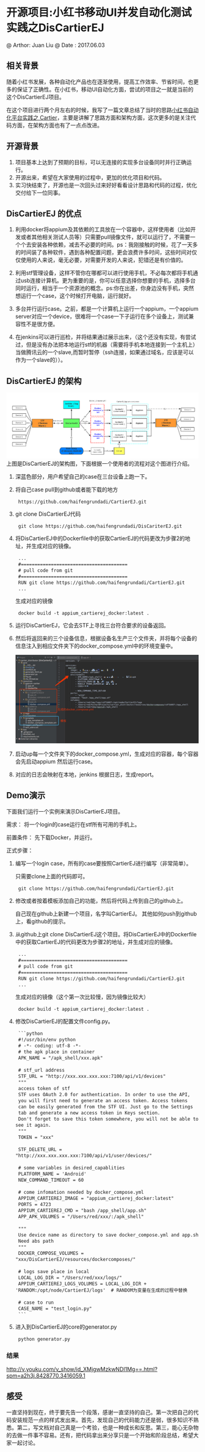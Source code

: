 # 开源项目:小红书移动UI并发自动化测试实践之DisCartierEJ

@ Arthor: Juan Liu 
@ Date : 2017.06.03

## 相关背景

随着小红书发展，各种自动化产品也在逐渐使用，提高工作效率、节省时间，也更多的保证了正确性。在小红书，移动UI自动化方面，尝试的项目之一就是当前的这个DisCartierEJ项目。

在这个项目进行两个月左右的时候，我写了一篇文章总结了当时的思路[小红书自动化平台实践之 Cartier](https://testerhome.com/topics/7801)，主要是讲解了思路方面和架构方面，这次更多的是关注代码方面，在架构方面也有了一点点改进。

## 开源背景
1. 项目基本上达到了预期的目标，可以无连接的实现多台设备同时并行正确运行。
2. 开源出来，希望在大家使用的过程中，更加的优化项目和代码。
3. 实习快结束了，开源也是一次回头过来好好看看设计思路和代码的过程，优化交付给下一位同事。

## DisCartierEJ 的优点

1. 利用docker将appium及其依赖的工具放在一个容器中，这样使用者（比如开发或者其他相关测试人员等）只需要pull镜像文件，就可以运行了，不需要一个个去安装各种依赖，减去不必要的时间。ps：我刚接触的时候，花了一天多的时间装了各种软件，遇到各种配置问题，更会浪费许多时间，这些时间对仅仅使用的人来说，毫无必要，对需要开发的人来说，犯错还是有价值的。

2. 利用stf管理设备，这样不管你在哪都可以进行使用手机，不必每次都将手机通过usb连接计算机。更为重要的是，你可以任意选择你想要的手机，选择多台同时运行，相当于一个资源池的概念。ps:你在出差，你身边没有手机，突然想运行一个case，这个时候打开电脑，运行就好。

3. 多台并行运行case。之前，都是一个计算机上运行一个appium，一个appium server对应一个device，很难将一个case一下子运行在多个设备上，测试兼容性不是很方便。

4. 在jenkins可以进行巡检，并将结果通过展示出来，（这个还没有实现，有尝试过，但是没有办法把本地运行stf的机器（需要将手机本地连接到一个主机上）当做腾讯云的一个slave,而暂时暂停（ssh连接，如果通过域名，应该是可以作为一个slave的））。

## DisCartierEJ 的架构
<img src="pics_resources/DisCartierEJ.png"></img>
上图是DisCartierEJ的架构图，下面根据一个使用者的流程对这个图进行介绍。

1. 深蓝色部分，用户希望自己的case在三台设备上跑一下。
2. 将自己case pull到github或者能下载的地方

		https://github.com/haifengrundadi/CartierEJ.git
3. git clone DisCartierEJ代码
	
		git clone https://github.com/haifengrundadi/DisCariterEJ.git
4. 将DisCartierEJ中的Dockerfile中的获取CartierEJ的代码更改为步骤2的地址，并生成对应的镜像。
		
		...
		#=======================================
		# pull code from git
		#=======================================
		RUN git clone https://github.com/haifengrundadi/CartierEJ.git
		...
		
	生成对应的镜像
		
		docker build -t appium_cartierej_docker:latest .

5. 运行DisCartierEJ，它会去STF上寻找三台符合要求的设备返回。
	
	
6. 然后将返回来的三个设备信息，根据设备名生产三个文件夹，并将每个设备的信息注入到相应文件夹下的docker_compose.yml中的环境变量中。
	
	<img src='pics_resources/moban.jpeg'></img>
7. 启动up每一个文件夹下的docker_compose.yml，生成对应的容器，每个容器会先启动appium 然后运行case。
	
8. 对应的日志会映射在本地，jenkins 根据日志，生成report。

## Demo演示
下面我们运行一个实例来演示DisCartierEJ项目。


需求： 将一个login的case运行在stf所有可用的手机上。

前置条件： 先下载Docker，并运行。

正式步骤：

1. 编写一个login case，所有的case要按照CartierEJ进行编写（非常简单）。
	
	只需要clone上面的代码即可。
	
		git clone https://github.com/haifengrundadi/CartierEJ.git
		
2. 修改或者按着模板添加自己的功能，然后将代码上传到自己的github上。
	
	自己现在github上新建一个项目，名字叫CartierEJ。
	其他如何push到github上，看github的提示。
		
3. 从github上git clone DisCartierEJ这个项目。将DisCartierEJ中的Dockerfile中的获取CartierEJ的代码更改为步骤2的地址，并生成对应的镜像。
		
		...
		#=======================================
		# pull code from git
		#=======================================
		RUN git clone https://github.com/haifengrundadi/CartierEJ.git
		...
		
	生成对应的镜像（这个第一次比较慢，因为镜像比较大）
		
		docker build -t appium_cartierej_docker:latest .
		
4. 修改DisCartierEJ的配置文件config.py。
	
		```python
		#!/usr/bin/env python
		# -*- coding: utf-8 -*-
		# the apk place in container
		APK_NAME = "/apk_shell/xxx.apk"
		
		# stf_url address
		STF_URL = "http://xxx.xxx.xxx.xxx:7100/api/v1/devices"
		"""
		access token of stf
		STF uses OAuth 2.0 for authentication. In order to use the API,
		you will first need to generate an access token. Access tokens
		can be easily generated from the STF UI. Just go to the Settings
		tab and generate a new access token in Keys section.
		Don't forget to save this token somewhere, you will not be able to see it again.
		"""
		TOKEN = "xxx"
		
		STF_DELETE_URL = "http://xxx.xxx.xxx.xxx:7100/api/v1/user/devices/"
		
		# some variables in desired_capablities
		PLATFORM_NAME = 'Android'
		NEW_COMMAND_TIMEOUT = 60
		
		# come infomation needed by docker_compose.yml
		APPIUM_CARTIEREJ_IMAGE = "appium_cartierej_docker:latest"
		PORTS = 4723
		APPIUM_CARTIEREJ_CMD = "bash /app_shell/app.sh"
		APP_APK_VOLUMES = "/Users/red/xxx/:/apk_shell"
		
		"""
		Use device name as directory to save docker_compose.yml and app.sh
		Need abs path
		"""
		DOCKER_COMPOSE_VOLUMES = "xxx/DisCartierEJ/resources/dockercomposes/"
		
		# logs save place in local
		LOCAL_LOG_DIR = "/Users/red/xxx/logs/"
		APPIUM_CARTIEREJ_LOGS_VOLUMES = LOCAL_LOG_DIR + 'RANDOM:/opt/node/CartierEJ/logs'  # RANDOM为变量在生成的过程中替换
		
		# case to run
		CASE_NAME = "test_login.py"
		```
5. 进入到DisCartierEJ的core的generator.py
	
		python generator.py

### 结果

http://v.youku.com/v_show/id_XMjgwMzkwNDI1Mg==.html?spm=a2h3j.8428770.3416059.1

## 感受
一直坚持到现在，终于要先告一个段落，感谢一直坚持的自己。第一次把自己的代码安装规范一点的样式发出来。首先，发现自己的代码能力还是弱，很多知识不熟悉。第二，写文档对自己真是一个考验，也是一种成长和反思。第三，能心无杂物的去做一件事不容易。还有，把代码拿出来分享只是一个开始和阶段总结，希望大家一起讨论。
